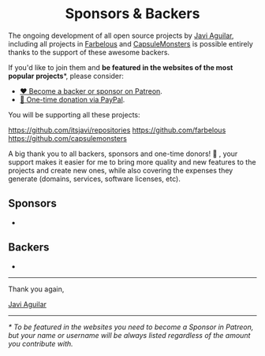 <h1 align="center">Sponsors & Backers</h1>

The ongoing development of all open source projects by [Javi Aguilar](https://github.com/itsjavi), including all projects in
 [Farbelous](https://github.com/farbelous) and [CapsuleMonsters](https://github.com/capsulemonsters) is possible 
entirely thanks to the support of these awesome backers.

If you'd like to join them and **be featured in the websites of the most popular projects***, please consider:

- [❤️ Become a backer or sponsor on Patreon](https://www.patreon.com/bePatron?c=1647889).
- [🎁 One-time donation via PayPal](https://www.paypal.com/pools/c/83dpr34ivs/send).

You will be supporting all these projects:

https://github.com/itsjavi/repositories
https://github.com/farbelous
https://github.com/capsulemonsters

A big thank you to all backers, sponsors and one-time donors! 🙏 , your support makes it easier for me to bring 
more quality and new features to the projects and create new ones, while also covering the expenses they generate (domains,  services, software licenses, etc).

## Sponsors

-

## Backers

-


<hr>

Thank you again,

[Javi Aguilar](https://itsjavi.com)

<hr>


_* To be featured in the websites you need to become a Sponsor in Patreon, but your name or username will be always listed regardless of the amount you contribute with._
